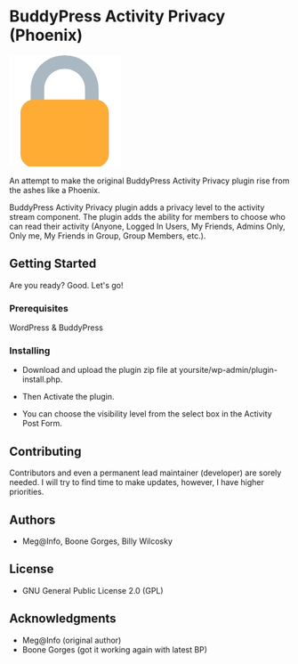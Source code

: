 # BuddyPress Activity Privacy (Phoenix)

![lock](includes/images/badge2.png)

An attempt to make the original BuddyPress Activity Privacy plugin rise from the ashes like a Phoenix.

BuddyPress Activity Privacy plugin adds a privacy level to the activity stream component. The plugin adds the ability for members to choose who can read their activity (Anyone, Logged In Users, My Friends, Admins Only, Only me, My Friends in Group, Group Members, etc.).

## Getting Started

Are you ready? Good. Let's go!

### Prerequisites

WordPress & BuddyPress

### Installing

- Download and upload the plugin zip file at yoursite/wp-admin/plugin-install.php.

- Then Activate the plugin.

- You can choose the visibility level from the select box in the Activity Post Form.


## Contributing

Contributors and even a permanent lead maintainer (developer) are sorely needed. I will try to find time to make updates, however, I have higher priorities.

## Authors

  - Meg@Info, Boone Gorges, Billy Wilcosky

## License

  - GNU General Public License 2.0 (GPL)

## Acknowledgments

  - Meg@Info (original author)
  - Boone Gorges (got it working again with latest BP)

